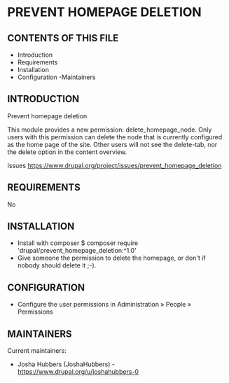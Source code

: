# PREVENT HOMEPAGE DELETION

## CONTENTS OF THIS FILE

 - Introduction
 - Requirements
 - Installation
 - Configuration
 -Maintainers

## INTRODUCTION

Prevent homepage deletion

This module provides a new permission: delete_homepage_node.
Only users with this permission can delete the node that is currently configured
as the home page of the site. Other users will not see the delete-tab, nor the
delete option in the content overview.

Issues
<https://www.drupal.org/project/issues/prevent_homepage_deletion>

## REQUIREMENTS

No

## INSTALLATION

- Install with composer
$ composer require 'drupal/prevent_homepage_deletion:^1.0'
- Give someone the permission to delete the homepage, or don't if nobody should
delete it ;-).

## CONFIGURATION

- Configure the user permissions in Administration » People » Permissions

## MAINTAINERS

Current maintainers:
 - Josha Hubbers (JoshaHubbers) - https://www.drupal.org/u/joshahubbers-0
